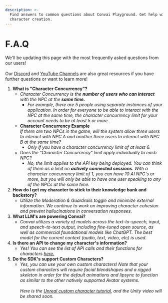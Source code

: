 ```yaml
---
description: >-
  Find answers to common questions about Convai Playground. Get help with AI
  character creation.
---
```


# F.A.Q

We'll be updating this page with the most frequently asked questions from our users! \
\
Our [Discord](https://discord.com/invite/TG98s8FWKN) and [YouTube Channels](https://www.youtube.com/@convai) are also great resources if you have further questions or want to learn more!

1. **What is "Character Concurrency"?**
   * _Character Concurrency is the **number of users who can interact** with the NPC at the **same time.**_&#x20;
     * _For example, there are 5 people using separate instances of your application. In order for everyone to be able to interact with the NPC at the same time, the character concurrency limit for your account needs to be at least 5 or more._
   * **Character Concurrency Example**\
     _If there are two NPCs in the game, will the system allow three users to interact with NPC A and another three users to interact with NPC B at the same time?_&#x20;
     * _Only if you have a character concurrency limit of at least 6._
   * _Does the "Character Concurrency" limit apply individually to each NPC?_
     * _No, the limit applies to the API key being deployed. You can think of them as a limit on **actively**_ _**connected sessions**. With a character concurrency limit of 1, you can have 10 AI NPC's or more, but you will only be able to have one user speaking to any of the NPCs at the same time._
2. **How do I get my character to stick to their knowledge bank and backstory?**
   * _Utilize the Moderation & Guardrails toggle and minimize external information. We continue to work on improving character cohesion and prevent hallucinations in conversation responses._
3. **What LLM's are powering Convai?**
   * _Convai utilizes a variety of models across the text-to-speech, input, and speech-to-text output, including fine-tuned open source, as well as commercial foundational models like ChatGPT. The best model for the current context (audio, text, video, etc) is used._
4. **Is there an API to change my character's information?**
   * _Yes! You can see the list of API calls and their functions for characters_ [_here._](https://docs.convai.com/api-docs/reference/core-api-reference/character-tool-api/character-api)
5. **Do the SDK's support Custom Characters?**
   * _Yes, you can use your own custom characters! Note that your custom characters will require facial blendshapes and a rigged skeleton in order for the default animations and lipsync to function as similar to the other natively supported Avatar systems._\
     \
     _Here is the_ [_Unreal custom character tutorial_](https://www.youtube.com/watch?v=69ueqmUShq4)_, and the Unity video will be shared soon._
